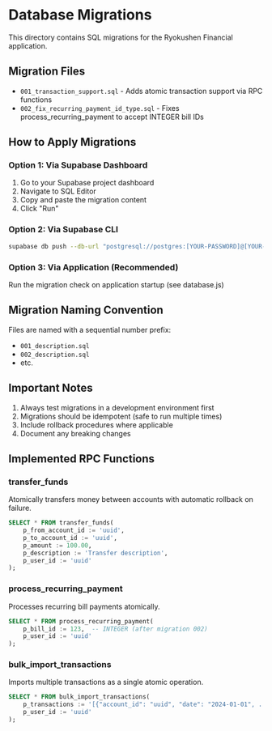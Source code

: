 # Database Migrations

This directory contains SQL migrations for the Ryokushen Financial application.

## Migration Files

- `001_transaction_support.sql` - Adds atomic transaction support via RPC functions
- `002_fix_recurring_payment_id_type.sql` - Fixes process_recurring_payment to accept INTEGER bill IDs

## How to Apply Migrations

### Option 1: Via Supabase Dashboard
1. Go to your Supabase project dashboard
2. Navigate to SQL Editor
3. Copy and paste the migration content
4. Click "Run"

### Option 2: Via Supabase CLI
```bash
supabase db push --db-url "postgresql://postgres:[YOUR-PASSWORD]@[YOUR-PROJECT-REF].supabase.co:5432/postgres"
```

### Option 3: Via Application (Recommended)
Run the migration check on application startup (see database.js)

## Migration Naming Convention

Files are named with a sequential number prefix:
- `001_description.sql`
- `002_description.sql`
- etc.

## Important Notes

1. Always test migrations in a development environment first
2. Migrations should be idempotent (safe to run multiple times)
3. Include rollback procedures where applicable
4. Document any breaking changes

## Implemented RPC Functions

### transfer_funds
Atomically transfers money between accounts with automatic rollback on failure.

```sql
SELECT * FROM transfer_funds(
    p_from_account_id := 'uuid',
    p_to_account_id := 'uuid', 
    p_amount := 100.00,
    p_description := 'Transfer description',
    p_user_id := 'uuid'
);
```

### process_recurring_payment
Processes recurring bill payments atomically.

```sql
SELECT * FROM process_recurring_payment(
    p_bill_id := 123,  -- INTEGER (after migration 002)
    p_user_id := 'uuid'
);
```

### bulk_import_transactions
Imports multiple transactions as a single atomic operation.

```sql
SELECT * FROM bulk_import_transactions(
    p_transactions := '[{"account_id": "uuid", "date": "2024-01-01", ...}]'::jsonb,
    p_user_id := 'uuid'
);
```